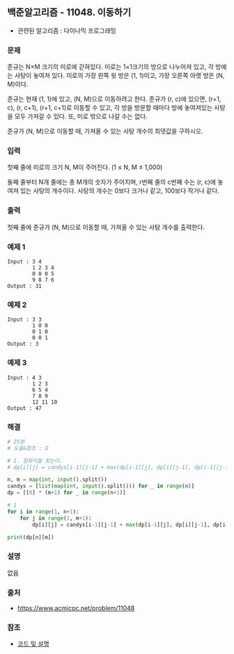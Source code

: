 ## 백준알고리즘 - 11048. 이동하기

- 관련된 알고리즘 : 다이나믹 프로그래밍

### 문제

준규는 N×M 크기의 미로에 갇혀있다. 미로는 1×1크기의 방으로 나누어져 있고, 각 방에는 사탕이 놓여져 있다. 미로의 가장 왼쪽 윗 방은 (1, 1)이고, 가장 오른쪽 아랫 방은 (N, M)이다.

준규는 현재 (1, 1)에 있고, (N, M)으로 이동하려고 한다. 준규가 (r, c)에 있으면, (r+1, c), (r, c+1), (r+1, c+1)로 이동할 수 있고, 각 방을 방문할 때마다 방에 놓여져있는 사탕을 모두 가져갈 수 있다. 또, 미로 밖으로 나갈 수는 없다.

준규가 (N, M)으로 이동할 때, 가져올 수 있는 사탕 개수의 최댓값을 구하시오.

### 입력

첫째 줄에 미로의 크기 N, M이 주어진다. (1 ≤ N, M ≤ 1,000)

둘째 줄부터 N개 줄에는 총 M개의 숫자가 주어지며, r번째 줄의 c번째 수는 (r, c)에 놓여져 있는 사탕의 개수이다. 사탕의 개수는 0보다 크거나 같고, 100보다 작거나 같다.

### 출력

첫째 줄에 준규가 (N, M)으로 이동할 때, 가져올 수 있는 사탕 개수를 출력한다.

### 예제 1

```
Input : 3 4
        1 2 3 4
        0 0 0 5
        9 8 7 6
Output : 31
```

### 예제 2

```
Input : 3 3
        1 0 0
        0 1 0
        0 0 1
Output : 3
```

### 예제 3

```
Input : 4 3
        1 2 3
        6 5 4
        7 8 9
        12 11 10
Output : 47
```


### 해결

```python
# 25분
# 도움&참조 : O

# 1. 점화식을 찾는다.
# dp[i][j] = candys[i-1][j-1] + max(dp[i-1][j], dp[i][j-1], dp[i-1][j-1])

n, m = map(int, input().split())
candys = [list(map(int, input().split())) for _ in range(n)]
dp = [[0] * (m+1) for _ in range(n+1)]

# 1
for i in range(1, n+1):
    for j in range(1, m+1):
        dp[i][j] = candys[i-1][j-1] + max(dp[i-1][j], dp[i][j-1], dp[i-1][j-1])

print(dp[n][m])
```

### 설명

없음


### 출처

- https://www.acmicpc.net/problem/11048

### 참조

- [코드 및 설명](https://pacific-ocean.tistory.com/204)

